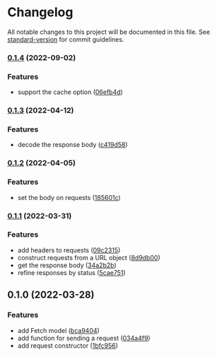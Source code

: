 # Changelog

All notable changes to this project will be documented in this file. See [standard-version](https://github.com/conventional-changelog/standard-version) for commit guidelines.

### [0.1.4](https://github.com/thewilkybarkid/fetch-fp-ts/compare/v0.1.3...v0.1.4) (2022-09-02)


### Features

* support the cache option ([06efb4d](https://github.com/thewilkybarkid/fetch-fp-ts/commit/06efb4df7913a1c075dff06ccb231252ee08ae40))

### [0.1.3](https://github.com/thewilkybarkid/fetch-fp-ts/compare/v0.1.2...v0.1.3) (2022-04-12)


### Features

* decode the response body ([c419d58](https://github.com/thewilkybarkid/fetch-fp-ts/commit/c419d5870acf35d6bdf78e303a7a3ffb341026e5))

### [0.1.2](https://github.com/thewilkybarkid/fetch-fp-ts/compare/v0.1.1...v0.1.2) (2022-04-05)


### Features

* set the body on requests ([185601c](https://github.com/thewilkybarkid/fetch-fp-ts/commit/185601c9d705898cede556180fa75691075c357d))

### [0.1.1](https://github.com/thewilkybarkid/fetch-fp-ts/compare/v0.1.0...v0.1.1) (2022-03-31)


### Features

* add headers to requests ([09c2315](https://github.com/thewilkybarkid/fetch-fp-ts/commit/09c2315ba70fe44df7b3e1abb1549407e3244d8f))
* construct requests from a URL object ([8d9db00](https://github.com/thewilkybarkid/fetch-fp-ts/commit/8d9db0075052ab0056f7d2fd25aabfc963ae1593))
* get the response body ([34a2b2b](https://github.com/thewilkybarkid/fetch-fp-ts/commit/34a2b2b3d21e9b2bbee140e533a480039f361e9d))
* refine responses by status ([5cae751](https://github.com/thewilkybarkid/fetch-fp-ts/commit/5cae751d8fcec89a2b1c3239f971d8103c766c6f))

## 0.1.0 (2022-03-28)


### Features

* add Fetch model ([bca9404](https://github.com/thewilkybarkid/fetch-fp-ts/commit/bca9404ed36763372835ff95061a43404cbcab76))
* add function for sending a request ([034a4f9](https://github.com/thewilkybarkid/fetch-fp-ts/commit/034a4f962ff4b3192740c0255be67a72b6c58659))
* add request constructor ([1bfc956](https://github.com/thewilkybarkid/fetch-fp-ts/commit/1bfc956b3755de091929eb9b57799905bb4cf6bd))
